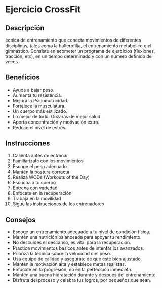 # Ejercicio CrossFit

## Descripción
écnica de entrenamiento que conecta movimientos de diferentes disciplinas, tales como la halterofilia, el entrenamiento metabólico o el gimnástico. Consiste en acometer un programa de ejercicios (flexiones, tracción, etc), en un tiempo determinado y con un número definido de veces.

## Beneficios
- Ayuda a bajar peso.
- Aumenta tu resistencia.
- Mejora la Psicomotricidad.
- Fortalece la musculatura.
- Un cuerpo más estilizado.
- Lo mejor de todo: Gozarás de mejor salud.
- Aporta concentración y motivación extra.
- Reduce el nivel de estrés.

## Instrucciones
1. Calienta antes de entrenar  
2. Familiarízate con los movimientos  
3. Escoge el peso adecuado  
4. Mantén la postura correcta  
5. Realiza WODs (Workouts of the Day)  
6. Escucha a tu cuerpo  
7. Entrena con variedad  
8. Enfócate en la recuperación  
9. Trabaja en la movilidad  
10. Sigue las instrucciones de los entrenadores

## Consejos
- Escoge un entrenamiento adecuado a tu nivel de condición física.  
- Mantén una nutrición balanceada para apoyar tu rendimiento.  
- No descuides el descanso, es vital para la recuperación.  
- Practica movimientos básicos antes de intentar los avanzados.  
- Prioriza la técnica sobre la velocidad o el peso.  
- Usa equipo de calidad y asegúrate de que esté bien ajustado.  
- Mantén la motivación alta y establece metas realistas.  
- Enfócate en la progresión, no en la perfección inmediata.  
- Mantén una buena hidratación durante y después del entrenamiento.  
- Disfruta del proceso y celebra tus logros, por pequeños que sean.